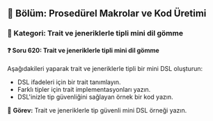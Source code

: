 ## 📘 Bölüm: Prosedürel Makrolar ve Kod Üretimi  
### 🔹 Kategori: Trait ve jeneriklerle tipli mini dil gömme  
#### ❓ Soru 620: Trait ve jeneriklerle tipli mini dil gömme

Aşağıdakileri yaparak trait ve jeneriklerle tipli bir mini DSL oluşturun:

- DSL ifadeleri için bir trait tanımlayın.
- Farklı tipler için trait implementasyonları yazın.
- DSL'inizle tip güvenliğini sağlayan örnek bir kod yazın.

🔧 **Görev:** Trait ve jeneriklerle tip güvenli mini DSL örneği yazın.
